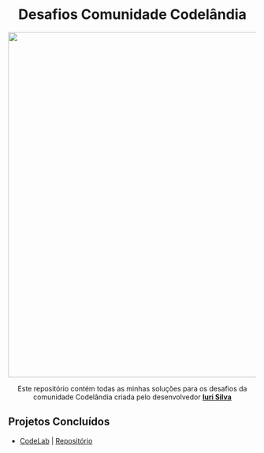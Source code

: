 <div align="center">
 <h1>Desafios Comunidade Codelândia</h1> 
</div>

<div align="center">
 <img src="https://github.com/gabrielalencs/Desafios-Codelandia/assets/127636935/3a3cefab-0f08-4a31-93db-6b05c7fc011a" width="700px">
<p>Este repositório contém todas as minhas soluções para os desafios da comunidade Codelândia criada pelo desenvolvedor  <strong> <a href="https://github.com/iuricode">Iuri Silva</a> </strong> </p>
</div>


## Projetos Concluídos
- <a href="https://gabrielalencs.github.io/Desafios-Codelandia/desafio_01/">CodeLab</a> | <a href="https://github.com/gabrielalencs/Desafios-Codelandia/tree/main/desafio_01">Repositório</a>
